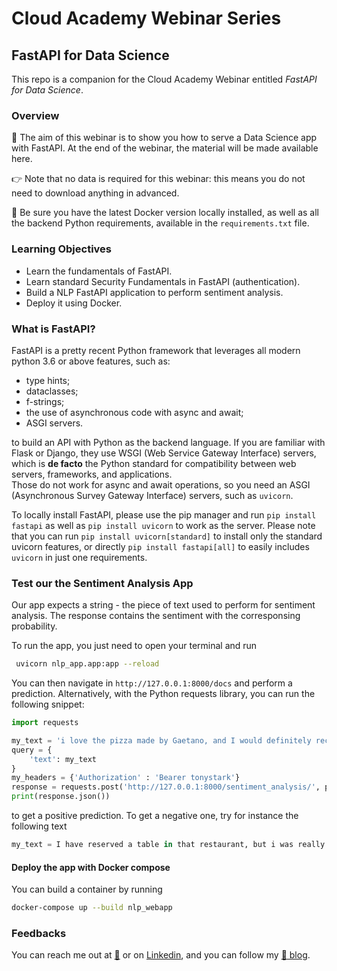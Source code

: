 # Cloud Academy Webinar Series
## FastAPI for Data Science
This repo is a companion for the Cloud Academy Webinar entitled *FastAPI for Data Science*.

### Overview
🤖 The aim of this webinar is to show you how to serve a Data Science app with FastAPI.
At the end of the webinar, the material will be made available here.

👉 Note that no data is required for this webinar: this means you do not need to download anything in advanced. 

:mega: Be sure you have the latest Docker version locally installed, as well as all the backend Python requirements, 
available in the `requirements.txt` file.

### Learning Objectives
 - Learn the fundamentals of FastAPI.
 - Learn standard Security Fundamentals in FastAPI (authentication).
 - Build a NLP FastAPI application to perform sentiment analysis.
 - Deploy it using Docker.
 
### What is FastAPI?

FastAPI is a pretty recent Python framework that leverages all modern python 3.6 or above features, such as:
 - type hints;
 - dataclasses;
 - f-strings;
 - the use of asynchronous code with async and await; 
 - ASGI servers.

to build an API with Python as the backend language.
If you are familiar with Flask or Django, they use WSGI (Web Service Gateway Interface) servers, which is
**de facto** the Python standard for compatibility between web servers, frameworks, and applications.  
Those do not work for async and await operations, so you need an ASGI (Asynchronous Survey Gateway Interface) servers,
such as `uvicorn`.

To locally install FastAPI, please use the pip manager and run `pip install fastapi` as well as `pip install uvicorn` 
to work as the server.
Please note that you can run `pip install uvicorn[standard]` to install only the standard uvicorn features, or directly
`pip install fastapi[all]` to easily includes `uvicorn` in just one requirements.

### Test our the Sentiment Analysis App
Our app expects a string - the piece of text used to perform for sentiment analysis. 
The response contains the sentiment with the corresponsing probability.

To run the app, you just need to open your terminal and run

```bash
 uvicorn nlp_app.app:app --reload
```

You can then navigate in `http://127.0.0.1:8000/docs` and perform a prediction. Alternatively, with the Python requests library, 
you can run the following snippet:
```python
import requests

my_text = 'i love the pizza made by Gaetano, and I would definitely recommend this restaurant to all my friends!'
query = {
    'text': my_text
}
my_headers = {'Authorization' : 'Bearer tonystark'}
response = requests.post('http://127.0.0.1:8000/sentiment_analysis/', params=query, headers=my_headers)
print(response.json())
```
to get a positive prediction. To get a negative one, try for instance the following text
```python
my_text = I have reserved a table in that restaurant, but i was really disappointed by the food!
```

#### Deploy the app with Docker compose

You can build a container by running
```bash
docker-compose up --build nlp_webapp
```

### Feedbacks
You can reach me out at [:email:](andrea.giussani@cloudacademy.com) or on 
[Linkedin](https://it.linkedin.com/in/andrea-giussani-764816148?trk=public_profile_samename_mini-profile_title), 
and you can follow my [:rocket: blog](https://andreagiussani.github.io/the-long-beard-blog/).
